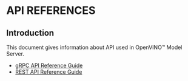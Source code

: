# API REFERENCES

## Introduction

This document gives information about API used in OpenVINO™ Model Server.

- [gRPC API Reference Guide](./ModelServerGRPCAPI.md)
- [REST API Reference Guide](./ModelServerRESTAPI.md)
